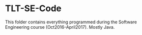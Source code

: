 # TLT-SE-Code

This folder contains everything programmed during the Software Engineering course (Oct2016-April2017). Mostly Java.
